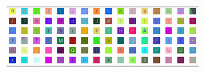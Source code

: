 <table>
<tr>
<td><img src="71.gif"></td>
<td><img src="5A.gif"></td>
<td><img src="29.gif"></td>
<td><img src="7B.gif"></td>
<td><img src="3C.gif"></td>
<td><img src="56.gif"></td>
<td><img src="77.gif"></td>
<td><img src="79.gif"></td>
<td><img src="6B.gif"></td>
<td><img src="4B.gif"></td>
<td><img src="45.gif"></td>
<td><img src="39.gif"></td>
<td><img src="33.gif"></td>
<td><img src="4E.gif"></td>
<td><img src="57.gif"></td>
<td><img src="gr1.gif"></td>
</tr>
<tr>
<td><img src="7D.gif"></td>
<td><img src="37.gif"></td>
<td><img src="38.gif"></td>
<td><img src="2F.gif"></td>
<td><img src="75.gif"></td>
<td><img src="64.gif"></td>
<td><img src="2C.gif"></td>
<td><img src="4A.gif"></td>
<td><img src="23.gif"></td>
<td><img src="31.gif"></td>
<td><img src="gr3.gif"></td>
<td><img src="7C.gif"></td>
<td><img src="62.gif"></td>
<td><img src="49.gif"></td>
<td><img src="2E.gif"></td>
<td><img src="6F.gif"></td>
</tr>
<tr>
<td><img src="72.gif"></td>
<td><img src="59.gif"></td>
<td><img src="30.gif"></td>
<td><img src="74.gif"></td>
<td><img src="65.gif"></td>
<td><img src="69.gif"></td>
<td><img src="44.gif"></td>
<td><img src="7A.gif"></td>
<td><img src="24.gif"></td>
<td><img src="48.gif"></td>
<td><img src="52.gif"></td>
<td><img src="41.gif"></td>
<td><img src="26.gif"></td>
<td><img src="60.gif"></td>
<td><img src="3A.gif"></td>
<td><img src="4F.gif"></td>
</tr>
<tr>
<td><img src="3F.gif"></td>
<td><img src="gr2.gif"></td>
<td><img src="54.gif"></td>
<td><img src="6D.gif"></td>
<td><img src="4D.gif"></td>
<td><img src="43.gif"></td>
<td><img src="7E.gif"></td>
<td><img src="25.gif"></td>
<td><img src="3E.gif"></td>
<td><img src="27.gif"></td>
<td><img src="34.gif"></td>
<td><img src="4C.gif"></td>
<td><img src="46.gif"></td>
<td><img src="36.gif"></td>
<td><img src="5B.gif"></td>
<td><img src="2A.gif"></td>
</tr>
<tr>
<td><img src="42.gif"></td>
<td><img src="2D.gif"></td>
<td><img src="32.gif"></td>
<td><img src="61.gif"></td>
<td><img src="6C.gif"></td>
<td><img src="51.gif"></td>
<td><img src="3B.gif"></td>
<td><img src="28.gif"></td>
<td><img src="58.gif"></td>
<td><img src="21.gif"></td>
<td><img src="67.gif"></td>
<td><img src="5D.gif"></td>
<td><img src="70.gif"></td>
<td><img src="55.gif"></td>
<td><img src="53.gif"></td>
<td><img src="3D.gif"></td>
</tr>
<tr>
<td><img src="2B.gif"></td>
<td><img src="63.gif"></td>
<td><img src="22.gif"></td>
<td><img src="6E.gif"></td>
<td><img src="50.gif"></td>
<td><img src="66.gif"></td>
<td><img src="68.gif"></td>
<td><img src="78.gif"></td>
<td><img src="73.gif"></td>
<td><img src="5E.gif"></td>
<td><img src="76.gif"></td>
<td><img src="35.gif"></td>
<td><img src="5F.gif"></td>
<td><img src="6A.gif"></td>
<td><img src="47.gif"></td>
<td><img src="40.gif"></td>
</tr>
</table>
